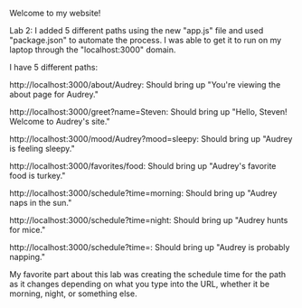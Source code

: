 Welcome to my website!

Lab 2:
I added 5 different paths using the new "app.js" file and used "package.json" to automate the process. I was able to get it to run on my laptop through the "localhost:3000" domain.

I have 5 different paths:

http://localhost:3000/about/Audrey: Should bring up "You're viewing the about page for Audrey."

http://localhost:3000/greet?name=Steven: Should bring up "Hello, Steven! Welcome to Audrey's site."

http://localhost:3000/mood/Audrey?mood=sleepy: Should bring up "Audrey is feeling sleepy."

http://localhost:3000/favorites/food: Should bring up "Audrey's favorite food is turkey."

http://localhost:3000/schedule?time=morning: Should bring up "Audrey naps in the sun."

http://localhost:3000/schedule?time=night: Should bring up "Audrey hunts for mice."

http://localhost:3000/schedule?time=: Should bring up "Audrey is probably napping."

My favorite part about this lab was creating the schedule time for the path as it changes depending on what you type into the URL, whether it be morning, night, or something else.
